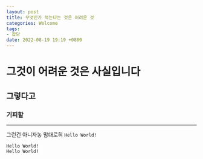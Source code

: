 ```yaml
---
layout: post
title: 무엇인가 적는다는 것은 어려운 것
categories: Welcome
tags:
- 잡담
date: 2022-08-19 19:19 +0800
---
```

# 그것이 어려운 것은 사실입니다
## 그렇다고
### 기피할
---
그런건 아니자농
  맘대로혀
`Hello World!`
```
Hello World!
Hello World!
```
